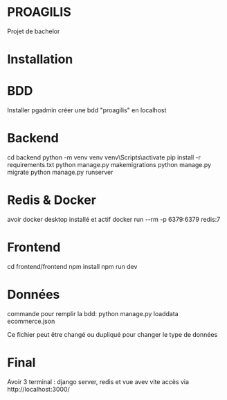 # PROAGILIS
Projet de bachelor

# Installation 
# BDD
Installer pgadmin
créer une bdd "proagilis" en localhost
# Backend
cd backend
python -m venv venv
venv\Scripts\activate
pip install -r requirements.txt
python manage.py makemigrations
python manage.py migrate
python manage.py runserver
# Redis & Docker
avoir docker desktop installé et actif
docker run --rm -p 6379:6379 redis:7
# Frontend
cd frontend/frontend
npm install
npm run dev

# Données
commande pour remplir la bdd:
python manage.py loaddata ecommerce.json

Ce fichier peut être changé ou dupliqué pour changer le type de données

# Final
Avoir 3 terminal : django server, redis et vue avev vite
accès via http://localhost:3000/

